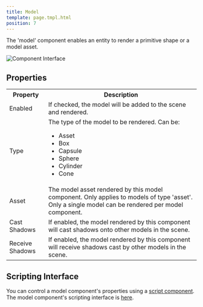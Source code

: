 ```yaml
---
title: Model
template: page.tmpl.html
position: 7
---
```


The 'model' component enables an entity to render a primitive shape or a model asset.

![Component Interface](/images/platform/component_model.png)

## Properties

<table class="table table-striped">
    <col class="property-name"></col>
    <col class="property-description"></col>
    <tr><th>Property</th><th>Description</th></tr>
    <tr><td>Enabled</td><td>If checked, the model will be added to the scene and rendered.</td></tr>
    <tr><td>Type</td><td>The type of the model to be rendered. Can be:<ul><li>Asset</li><li>Box</li><li>Capsule</li><li>Sphere</li><li>Cylinder</li><li>Cone</li></ul></td></tr>
    <tr><td>Asset</td><td>The model asset rendered by this model component. Only applies to models of type 'asset'. Only a single model can be rendered per model component.</td></tr>
    <tr><td>Cast Shadows</td><td>If enabled, the model rendered by this component will cast shadows onto other models in the scene.</td></tr>
    <tr><td>Receive Shadows</td><td>If enabled, the model rendered by this component will receive shadows cast by other models in the scene.</td></tr>
</table>

## Scripting Interface

You can control a model component's properties using a [script component][script_component]. The model component's scripting interface is [here][docs].

[script_component]: /user-manual/packs/entities/components/script
[docs]: /engine/api/stable/symbols/pc.fw.ScriptComponent.html
